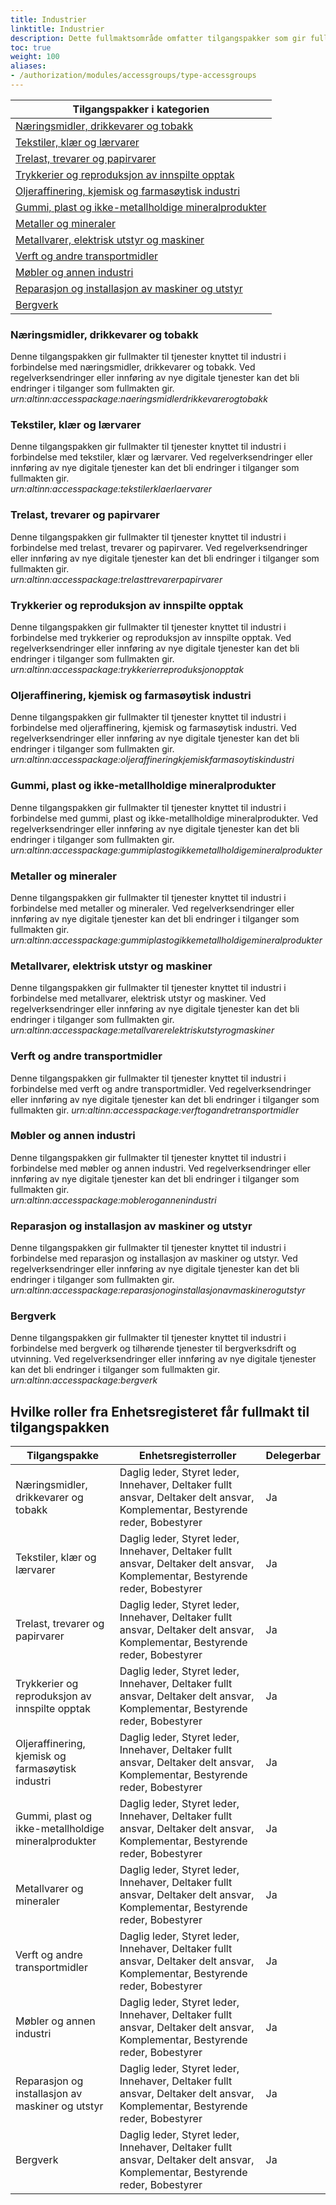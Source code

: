 ```yaml
---
title: Industrier
linktitle: Industrier
description: Dette fullmaktsområde omfatter tilgangspakker som gir fullmakter til tjenester og ressurser som omhandler industrier som fysisk eller kjemisk omdanner materialer, stoffer eller deler til nye produkter. Ved regelverksendringer eller innføring av nye digitale tjenester kan det bli endringer i tilganger som fullmaktene gir.
toc: true
weight: 100
aliases:
- /authorization/modules/accessgroups/type-accessgroups
---
```


|**Tilgangspakker i kategorien**|
|---|
|[Næringsmidler, drikkevarer og tobakk](http://docs.altinn.studio/authorization/what-do-you-get/accessgroups/type-accessgroups/accessgoups/industrier/#næringsmidler-drikkevarer-og-tobakk)|
|[Tekstiler, klær og lærvarer](http://docs.altinn.studio/authorization/what-do-you-get/accessgroups/type-accessgroups/accessgoups/industrier/#tekstiler-klær-og-lærvarer)|
|[Trelast, trevarer og papirvarer](http://docs.altinn.studio/authorization/what-do-you-get/accessgroups/type-accessgroups/accessgoups/industrier/#trelast-trevarer-og-papirvarer)|
|[Trykkerier og reproduksjon av innspilte opptak](http://docs.altinn.studio/authorization/what-do-you-get/accessgroups/type-accessgroups/accessgoups/industrier/#trykkerier-og-reproduksjon-av-innspilte-opptak)|
|[Oljeraffinering, kjemisk og farmasøytisk industri](http://docs.altinn.studio/authorization/what-do-you-get/accessgroups/type-accessgroups/accessgoups/industrier/#oljeraffinering-kjemisk-og-farmasøytisk-industri)|
|[Gummi, plast og ikke-metallholdige mineralprodukter](http://docs.altinn.studio/authorization/what-do-you-get/accessgroups/type-accessgroups/accessgoups/industrier/#gummi-plast-og-ikke-metallholdige-mineralprodukter)|
|[Metaller og mineraler](http://docs.altinn.studio/authorization/what-do-you-get/accessgroups/type-accessgroups/accessgoups/industrier/#metaller-og-mineraler)|
|[Metallvarer, elektrisk utstyr og maskiner](http://docs.altinn.studio/authorization/what-do-you-get/accessgroups/type-accessgroups/accessgoups/industrier/#metallvarer-elektrisk-utstyr-og-maskiner)|
|[Verft og andre transportmidler](http://docs.altinn.studio/authorization/what-do-you-get/accessgroups/type-accessgroups/accessgoups/industrier/#verft-og-andre-transportmidler)|
|[Møbler og annen industri](http://docs.altinn.studio/authorization/what-do-you-get/accessgroups/type-accessgroups/accessgoups/industrier/#møbler-og-annen-industri)|
|[Reparasjon og installasjon av maskiner og utstyr](http://docs.altinn.studio/authorization/what-do-you-get/accessgroups/type-accessgroups/accessgoups/industrier/#reparasjon-og-installasjon-av-maskiner-og-utstyr)|
|[Bergverk](http://docs.altinn.studio/authorization/what-do-you-get/accessgroups/type-accessgroups/accessgoups/industrier/#bergverk)|


### Næringsmidler, drikkevarer og tobakk
Denne tilgangspakken gir fullmakter til tjenester knyttet til industri i forbindelse med næringsmidler, drikkevarer og tobakk. Ved regelverksendringer eller innføring av nye digitale tjenester kan det bli endringer i tilganger som fullmakten gir.  
*urn:altinn:accesspackage:naeringsmidlerdrikkevarerogtobakk*

### Tekstiler, klær og lærvarer
Denne tilgangspakken gir fullmakter til tjenester knyttet til industri i forbindelse med tekstiler, klær og lærvarer. Ved regelverksendringer eller innføring av nye digitale tjenester kan det bli endringer i tilganger som fullmakten gir.  
*urn:altinn:accesspackage:tekstilerklaerlaervarer*

### Trelast, trevarer og papirvarer
Denne tilgangspakken gir fullmakter til tjenester knyttet til industri i forbindelse med trelast, trevarer og papirvarer. Ved regelverksendringer eller innføring av nye digitale tjenester kan det bli endringer i tilganger som fullmakten gir.  
*urn:altinn:accesspackage:trelasttrevarerpapirvarer*

### Trykkerier og reproduksjon av innspilte opptak
Denne tilgangspakken gir fullmakter til tjenester knyttet til industri i forbindelse med trykkerier og reproduksjon av innspilte opptak. Ved regelverksendringer eller innføring av nye digitale tjenester kan det bli endringer i tilganger som fullmakten gir.  
*urn:altinn:accesspackage:trykkerierreproduksjonopptak*

### Oljeraffinering, kjemisk og farmasøytisk industri
Denne tilgangspakken gir fullmakter til tjenester knyttet til industri i forbindelse med oljeraffinering, kjemisk og farmasøytisk industri. Ved regelverksendringer eller innføring av nye digitale tjenester kan det bli endringer i tilganger som fullmakten gir.  *urn:altinn:accesspackage:oljeraffineringkjemiskfarmasoytiskindustri*

### Gummi, plast og ikke-metallholdige mineralprodukter
Denne tilgangspakken gir fullmakter til tjenester knyttet til industri i forbindelse med gummi, plast og ikke-metallholdige mineralprodukter. Ved regelverksendringer eller innføring av nye digitale tjenester kan det bli endringer i tilganger som fullmakten gir.  
*urn:altinn:accesspackage:gummiplastogikkemetallholdigemineralprodukter*

### Metaller og mineraler
Denne tilgangspakken gir fullmakter til tjenester knyttet til industri i forbindelse med metaller og mineraler. Ved regelverksendringer eller innføring av nye digitale tjenester kan det bli endringer i tilganger som fullmakten gir.  
*urn:altinn:accesspackage:gummiplastogikkemetallholdigemineralprodukter*

### Metallvarer, elektrisk utstyr og maskiner
Denne tilgangspakken gir fullmakter til tjenester knyttet til industri i forbindelse med metallvarer, elektrisk utstyr og maskiner. Ved regelverksendringer eller innføring av nye digitale tjenester kan det bli endringer i tilganger som fullmakten gir.  
*urn:altinn:accesspackage:metallvarerelektriskutstyrogmaskiner*

### Verft og andre transportmidler 
Denne tilgangspakken gir fullmakter til tjenester knyttet til industri i forbindelse med verft og andre transportmidler. Ved regelverksendringer eller innføring av nye digitale tjenester kan det bli endringer i tilganger som fullmakten gir.  *urn:altinn:accesspackage:verftogandretransportmidler*

### Møbler og annen industri
Denne tilgangspakken gir fullmakter til tjenester knyttet til industri i forbindelse med møbler og annen industri. Ved regelverksendringer eller innføring av nye digitale tjenester kan det bli endringer i tilganger som fullmakten gir.  
*urn:altinn:accesspackage:moblerogannenindustri*

### Reparasjon og installasjon av maskiner og utstyr
Denne tilgangspakken gir fullmakter til tjenester knyttet til industri i forbindelse med reparasjon og installasjon av maskiner og utstyr. Ved regelverksendringer eller innføring av nye digitale tjenester kan det bli endringer i tilganger som fullmakten gir.  
*urn:altinn:accesspackage:reparasjonoginstallasjonavmaskinerogutstyr*

### Bergverk
Denne tilgangspakken gir fullmakter til tjenester knyttet til industri i forbindelse med bergverk og tilhørende tjenester til bergverksdrift og utvinning. Ved regelverksendringer eller innføring av nye digitale tjenester kan det bli endringer i tilganger som fullmakten gir.  
*urn:altinn:accesspackage:bergverk*


## Hvilke roller fra Enhetsregisteret får fullmakt til tilgangspakken
|**Tilgangspakke**|**Enhetsregisterroller**|**Delegerbar**|
|---|---|---|
|Næringsmidler, drikkevarer og tobakk|Daglig leder, Styret leder, Innehaver, Deltaker fullt ansvar, Deltaker delt ansvar, Komplementar, Bestyrende reder, Bobestyrer|Ja|
|Tekstiler, klær og lærvarer|Daglig leder, Styret leder, Innehaver, Deltaker fullt ansvar, Deltaker delt ansvar, Komplementar, Bestyrende reder, Bobestyrer|Ja|
|Trelast, trevarer og papirvarer|Daglig leder, Styret leder, Innehaver, Deltaker fullt ansvar, Deltaker delt ansvar, Komplementar, Bestyrende reder, Bobestyrer|Ja|
|Trykkerier og reproduksjon av innspilte opptak|Daglig leder, Styret leder, Innehaver, Deltaker fullt ansvar, Deltaker delt ansvar, Komplementar, Bestyrende reder, Bobestyrer|Ja|
|Oljeraffinering, kjemisk og farmasøytisk industri|Daglig leder, Styret leder, Innehaver, Deltaker fullt ansvar, Deltaker delt ansvar, Komplementar, Bestyrende reder, Bobestyrer|Ja|
|Gummi, plast og ikke-metallholdige mineralprodukter|Daglig leder, Styret leder, Innehaver, Deltaker fullt ansvar, Deltaker delt ansvar, Komplementar, Bestyrende reder, Bobestyrer|Ja|
|Metallvarer og mineraler|Daglig leder, Styret leder, Innehaver, Deltaker fullt ansvar, Deltaker delt ansvar, Komplementar, Bestyrende reder, Bobestyrer|Ja|
|Verft og andre transportmidler|Daglig leder, Styret leder, Innehaver, Deltaker fullt ansvar, Deltaker delt ansvar, Komplementar, Bestyrende reder, Bobestyrer|Ja|
|Møbler og annen industri|Daglig leder, Styret leder, Innehaver, Deltaker fullt ansvar, Deltaker delt ansvar, Komplementar, Bestyrende reder, Bobestyrer|Ja|
|Reparasjon og installasjon av maskiner og utstyr|Daglig leder, Styret leder, Innehaver, Deltaker fullt ansvar, Deltaker delt ansvar, Komplementar, Bestyrende reder, Bobestyrer|Ja|
|Bergverk|Daglig leder, Styret leder, Innehaver, Deltaker fullt ansvar, Deltaker delt ansvar, Komplementar, Bestyrende reder, Bobestyrer|Ja|
